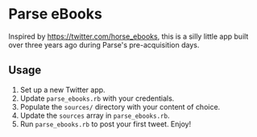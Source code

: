 # Parse eBooks

Inspired by https://twitter.com/horse_ebooks, this is a silly little app built over three years ago during Parse's pre-acquisition days.

## Usage

1. Set up a new Twitter app.
2. Update `parse_ebooks.rb` with your credentials.
3. Populate the `sources/` directory with your content of choice.
4. Update the `sources` array in `parse_ebooks.rb`.
5. Run `parse_ebooks.rb` to post your first tweet. Enjoy!
